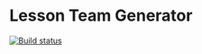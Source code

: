 # Lesson Team Generator
[![Build status](https://ci.appveyor.com/api/projects/status/ox86sax7miwspsdw?svg=true)](https://ci.appveyor.com/project/igrkirillov/lesson-team-iterator)